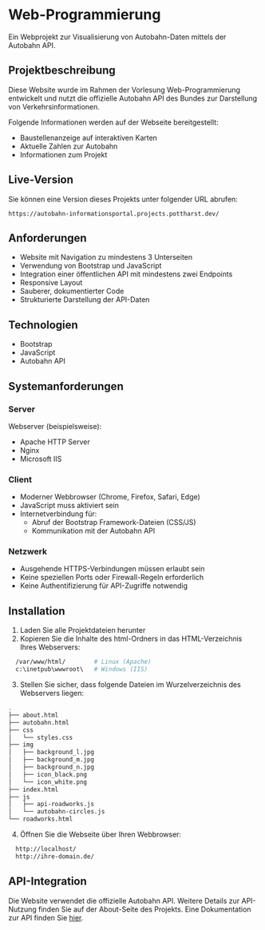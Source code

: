 # Web-Programmierung

Ein Webprojekt zur Visualisierung von Autobahn-Daten mittels der Autobahn API.

## Projektbeschreibung
Diese Website wurde im Rahmen der Vorlesung Web-Programmierung entwickelt und nutzt die offizielle Autobahn API des Bundes zur Darstellung von Verkehrsinformationen.

Folgende Informationen werden auf der Webseite bereitgestellt:
- Baustellenanzeige auf interaktiven Karten
- Aktuelle Zahlen zur Autobahn
- Informationen zum Projekt

## Live-Version
Sie können eine Version dieses Projekts unter folgender URL abrufen:
```
https://autobahn-informationsportal.projects.pottharst.dev/
```

## Anforderungen
- Website mit Navigation zu mindestens 3 Unterseiten
- Verwendung von Bootstrap und JavaScript
- Integration einer öffentlichen API mit mindestens zwei Endpoints
- Responsive Layout
- Sauberer, dokumentierter Code
- Strukturierte Darstellung der API-Daten

## Technologien
- Bootstrap
- JavaScript
- Autobahn API

## Systemanforderungen
### Server
Webserver (beispielsweise):
- Apache HTTP Server
- Nginx
- Microsoft IIS

### Client
- Moderner Webbrowser (Chrome, Firefox, Safari, Edge)
- JavaScript muss aktiviert sein
- Internetverbindung für:
  - Abruf der Bootstrap Framework-Dateien (CSS/JS)
  - Kommunikation mit der Autobahn API

### Netzwerk
- Ausgehende HTTPS-Verbindungen müssen erlaubt sein
- Keine speziellen Ports oder Firewall-Regeln erforderlich
- Keine Authentifizierung für API-Zugriffe notwendig

## Installation
1. Laden Sie alle Projektdateien herunter
2. Kopieren Sie die Inhalte des html-Ordners in das HTML-Verzeichnis Ihres Webservers:
```bash
  /var/www/html/        # Linux (Apache)
  c:\inetpub\wwwroot\   # Windows (IIS)
```
3. Stellen Sie sicher, dass folgende Dateien im Wurzelverzeichnis des Webservers liegen:
```bash
.
├── about.html
├── autobahn.html
├── css
│   └── styles.css
├── img
│   ├── background_l.jpg
│   ├── background_m.jpg
│   ├── background_n.jpg
│   ├── icon_black.png
│   └── icon_white.png
├── index.html
├── js
│   ├── api-roadworks.js
│   └── autobahn-circles.js
└── roadworks.html
```
4. Öffnen Sie die Webseite über Ihren Webbrowser:
```bash
  http://localhost/
  http://ihre-domain.de/
```

## API-Integration
Die Website verwendet die offizielle Autobahn API. Weitere Details zur API-Nutzung finden Sie auf der About-Seite des Projekts. 
Eine Dokumentation zur API finden Sie [hier](https://autobahn.api.bund.dev/).

